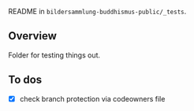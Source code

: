 README in `bildersammlung-buddhismus-public/_tests`.

## Overview

Folder for testing things out. 

## To dos

- [x] check branch protection via codeowners file
